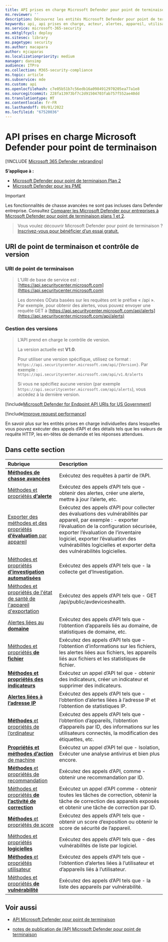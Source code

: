 ```yaml
---
title: API prises en charge Microsoft Defender pour point de terminaison
ms.reviewer: ''
description: Découvrez les entités Microsoft Defender pour point de terminaison prises en charge spécifiques auxquelles vous pouvez créer des appels d’API.
keywords: api, api prises en charge, acteur, alertes, appareil, utilisateur, domaine, ip, fichier, requêtes avancées, repérage avancé
ms.service: microsoft-365-security
ms.mktglfcycl: deploy
ms.sitesec: library
ms.pagetype: security
ms.author: macapara
author: mjcaparas
ms.localizationpriority: medium
manager: dansimp
audience: ITPro
ms.collection: M365-security-compliance
ms.topic: article
ms.subservice: mde
ms.custom: api
ms.openlocfilehash: c7e05b51b7c56edb16a0984912970205ea77a1e8
ms.sourcegitcommit: 228fa13973bf7c2d91504703fab757f552ae40dd
ms.translationtype: MT
ms.contentlocale: fr-FR
ms.lasthandoff: 09/01/2022
ms.locfileid: "67520036"
---
```

# <a name="supported-microsoft-defender-for-endpoint-apis"></a>API prises en charge Microsoft Defender pour point de terminaison

[!INCLUDE [Microsoft 365 Defender rebranding](../../includes/microsoft-defender.md)]

**S’applique à :** 
- [Microsoft Defender pour point de terminaison Plan 2](https://go.microsoft.com/fwlink/?linkid=2154037)
- [Microsoft Defender pour les PME](../defender-business/index.yml)

> [!IMPORTANT]
> Les fonctionnalités de chasse avancées ne sont pas incluses dans Defender entreprise. Consultez [Comparer les Microsoft Defender pour entreprises à Microsoft Defender pour point de terminaison plans 1 et 2](../defender-business/compare-mdb-m365-plans.md#compare-microsoft-defender-for-business-to-microsoft-defender-for-endpoint-plans-1-and-2).


> Vous voulez découvrir Microsoft Defender pour point de terminaison ? [Inscrivez-vous pour bénéficier d’un essai gratuit.](https://signup.microsoft.com/create-account/signup?products=7f379fee-c4f9-4278-b0a1-e4c8c2fcdf7e&ru=https://aka.ms/MDEp2OpenTrial?ocid=docs-wdatp-exposedapis-abovefoldlink)

## <a name="endpoint-uri-and-versioning"></a>URI de point de terminaison et contrôle de version

### <a name="endpoint-uri"></a>URI de point de terminaison

> L’URI de base de service est : [https://api.securitycenter.microsoft.com](https://api.securitycenter.microsoft.com)
>
> Les données OData basées sur les requêtes ont le préfixe « /api ». Par exemple, pour obtenir des alertes, vous pouvez envoyer une requête GET à [https://api.securitycenter.microsoft.com/api/alerts](https://api.securitycenter.microsoft.com/api/alerts)

### <a name="versioning"></a>Gestion des versions

> L’API prend en charge le contrôle de version.
>
> La version actuelle est **V1.0**.
>
> Pour utiliser une version spécifique, utilisez ce format : `https://api.securitycenter.microsoft.com/api/{Version}`. Par exemple : `https://api.securitycenter.microsoft.com/api/v1.0/alerts`
>
> Si vous ne spécifiez aucune version (par exemple `https://api.securitycenter.microsoft.com/api/alerts`), vous accédez à la dernière version.

[!include[Microsoft Defender for Endpoint API URIs for US Government](../../includes/microsoft-defender-api-usgov.md)]

[!include[Improve request performance](../../includes/improve-request-performance.md)]

En savoir plus sur les entités prises en charge individuelles dans lesquelles vous pouvez exécuter des appels d’API et des détails tels que les valeurs de requête HTTP, les en-têtes de demande et les réponses attendues.

## <a name="in-this-section"></a>Dans cette section

Rubrique | Description
:---|:---
[**Méthodes de chasse avancées**](run-advanced-query-api.md) | Exécutez des requêtes à partir de l’API.
[Méthodes et propriétés **d’alerte**](alerts.md) | Exécutez des appels d’API tels que \- obtenir des alertes, créer une alerte, mettre à jour l’alerte, etc.
[Exporter des méthodes et des propriétés **d’évaluation** par appareil](get-assessment-methods-properties.md) | Exécutez des appels d’API pour collecter des évaluations des vulnérabilités par appareil, par exemple : \- exporter l’évaluation de la configuration sécurisée, exporter l’évaluation de l’inventaire logiciel, exporter l’évaluation des vulnérabilités logicielles et exporter delta des vulnérabilités logicielles.
[Méthodes et propriétés **d’investigation automatisées**](investigation.md) | Exécutez des appels d’API tels que \- la collecte get d’Investigation.
[Méthodes et propriétés de l'état de santé de l'appareil d'exportation](device-health-api-methods-properties.md) | Exécutez des appels d’API tels que - GET /api/public/avdeviceshealth.
[Alertes liées au **domaine**](get-domain-related-alerts.md) | Exécutez des appels d’API tels que \- l’obtention d’appareils liés au domaine, de statistiques de domaine, etc.
[Méthodes et propriétés **de fichier**](files.md) | Exécutez des appels d’API tels que \- l’obtention d’informations sur les fichiers, les alertes liées aux fichiers, les appareils liés aux fichiers et les statistiques de fichier.
[**Méthodes et propriétés des indicateurs**](ti-indicator.md) | Exécutez un appel d’API tel que \- obtenir des indicateurs, créer un indicateur et supprimer des indicateurs.
[**Alertes liées à l’adresse IP**](get-ip-related-alerts.md) | Exécutez des appels d’API tels que \- l’obtention d’alertes liées à l’adresse IP et l’obtention de statistiques IP.
[**Méthodes** et propriétés de l’ordinateur](machine.md) | Exécutez des appels d’API tels que \- l’obtention d’appareils, l’obtention d’appareils par ID, des informations sur les utilisateurs connectés, la modification des étiquettes, etc.
[**Propriétés et méthodes d’action** de machine](machineaction.md) | Exécutez un appel d’API tel que \- Isolation, Exécuter une analyse antivirus et bien plus encore.
[**Méthodes** et propriétés de recommandation](recommendation.md) | Exécutez des appels d’API, comme \- obtenir une recommandation par ID.
[Méthodes et propriétés **de l’activité de correction**](get-remediation-methods-properties.md) | Exécutez un appel d’API comme \- obtenir toutes les tâches de correction, obtenir la tâche de correction des appareils exposés et obtenir une tâche de correction par ID.
[**Méthodes** et propriétés de score](score.md) | Exécutez des appels d’API tels que \- obtenir un score d’exposition ou obtenir le score de sécurité de l’appareil.
[Méthodes et propriétés **logicielles**](software.md) | Exécutez des appels d’API tels que \- des vulnérabilités de liste par logiciel.
[**Méthodes** et propriétés utilisateur](user.md) | Exécutez des appels d’API tels que \- l’obtention d’alertes liées à l’utilisateur et d’appareils liés à l’utilisateur.
[Méthodes et propriétés **de vulnérabilité**](vulnerability.md) | Exécutez des appels d’API tels que \- la liste des appareils par vulnérabilité.

## <a name="see-also"></a>Voir aussi

- [API Microsoft Defender pour point de terminaison](apis-intro.md)

- [notes de publication de l’API Microsoft Defender pour point de terminaison](api-release-notes.md)
